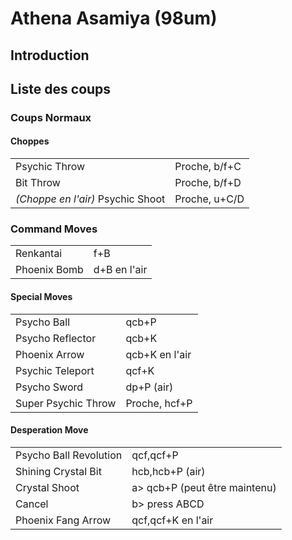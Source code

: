 # Athena Asamiya (98um)

## Introduction

## Liste des coups

### Coups Normaux

#### Choppes

|                                   |               |
|-----------------------------------|---------------|
| Psychic Throw                     | Proche, b/f+C |
| Bit Throw                         | Proche, b/f+D |
| *(Choppe en l'air)* Psychic Shoot | Proche, u+C/D |

### Command Moves

|              |              |
|--------------|--------------|
| Renkantai    | f+B          |
| Phoenix Bomb | d+B en l'air |

#### Special Moves

|                     |                |
|---------------------|----------------|
| Psycho Ball         | qcb+P          |
| Psycho Reflector    | qcb+K          |
| Phoenix Arrow       | qcb+K en l'air |
| Psychic Teleport    | qcf+K          |
| Psycho Sword        | dp+P (air)     |
| Super Psychic Throw | Proche, hcf+P  |

#### Desperation Move

|                        |                                |
|------------------------|--------------------------------|
| Psycho Ball Revolution | qcf,qcf+P                      |
| Shining Crystal Bit    | hcb,hcb+P (air)                |
| Crystal Shoot          | a\> qcb+P (peut être maintenu) |
| Cancel                 | b\> press ABCD                 |
| Phoenix Fang Arrow     | qcf,qcf+K en l'air             |
